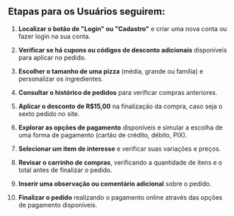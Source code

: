 ## Etapas para os Usuários seguirem:

1. **Localizar o botão de "Login" ou "Cadastro"** e criar uma nova conta ou fazer login na sua conta.

2. **Verificar se há cupons ou códigos de desconto adicionais** disponíveis para aplicar no pedido.

3. **Escolher o tamanho de uma pizza** (média, grande ou família) e personalizar os ingredientes.

4. **Consultar o histórico de pedidos** para verificar compras anteriores.

5. **Aplicar o desconto de R$15,00** na finalização da compra, caso seja o sexto pedido no site.

6. **Explorar as opções de pagamento** disponíveis e simular a escolha de uma forma de pagamento (cartão de crédito, débito, PIX).

7. **Selecionar um item de interesse** e verificar suas variações e preços.

8. **Revisar o carrinho de compras**, verificando a quantidade de itens e o total antes de finalizar o pedido.

9. **Inserir uma observação ou comentário adicional** sobre o pedido.

10. **Finalizar o pedido** realizando o pagamento online através das opções de pagamento disponíveis.

